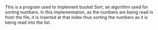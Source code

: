 This is a program used to implement bucket Sort, an algorithm used for sorting numbers. In this implementation, as the numbers are being read in from the file, it is inserted at that index thus sorting the numbers as it is being read into the list. 